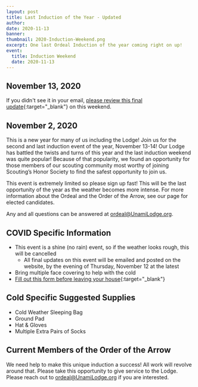 ```yaml
---
layout: post
title: Last Induction of the Year - Updated
author:
date: 2020-11-13
banner:
thumbnail: 2020-Induction-Weekend.png
excerpt: One last Ordeal Induction of the year coming right on up!
event:
  title: Induction Weekend
  date: 2020-11-13
---
```


## November 13, 2020

If you didn't see it in your email, [please review this final update](/files/Fall-Ordeal-Weekend-Two-Communication.pdf){:target="_blank"} on this weekend.

## November 2, 2020

This is a new year for many of us including the Lodge! Join us for the second and last induction event of the year, November 13-14! Our Lodge has battled the twists and turns of this year and the last induction weekend was quite popular! Because of that popularity, we found an opportunity for those members of our scouting community most worthy of joining Scouting’s Honor Society to find the safest opportunity to join us.

This event is extremely limited so please sign up fast! This will be the last opportunity of the year as the weather becomes more intense. For more information about the Ordeal and the Order of the Arrow, see our page for elected candidates.

Any and all questions can be answered at ordeal@UnamiLodge.org.

## COVID Specific Information

- This event is a shine (no rain) event, so if the weather looks rough, this will be cancelled
  - All final updates on this event will be emailed and posted on the website, by the evening of Thursday, November 12 at the latest
- Bring multiple face covering to help with the cold
- [Fill out this form before leaving your house](https://docs.google.com/document/d/1lOQwzgRHTjeNazHFIY9_yl63192nllqwsivWf092Pto/edit){:target="_blank"}

## Cold Specific Suggested Supplies

- Cold Weather Sleeping Bag
- Ground Pad
- Hat & Gloves
- Multiple Extra Pairs of Socks

## Current Members of the Order of the Arrow

We need help to make this unique induction a success! All work will revolve around that. Please take this opportunity to give service to the Lodge. Please reach out to [ordeal@UnamiLodge.org](/contact?recipient=ordeal) if you are interested.
